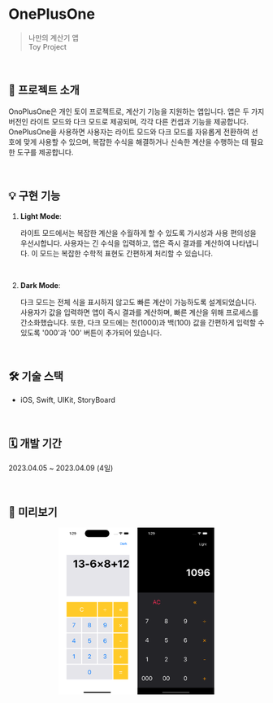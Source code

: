 # OnePlusOne

> 나만의 계산기 앱<br>
> Toy Project

<br>

## 📌 프로젝트 소개

OnoPlusOne은 개인 토이 프로젝트로, 계산기 기능을 지원하는 앱입니다. 앱은 두 가지 버전인 라이트 모드와 다크 모드로 제공되며, 각각 다른 컨셉과 기능을 제공합니다. OnePlusOne을 사용하면 사용자는 라이트 모드와 다크 모드를 자유롭게 전환하여 선호에 맞게 사용할 수 있으며, 복잡한 수식을 해결하거나 신속한 계산을 수행하는 데 필요한 도구를 제공합니다.

<br>

## 💡 구현 기능

1. <strong>Light Mode</strong>:

   라이트 모드에서는 복잡한 계산을 수월하게 할 수 있도록 가시성과 사용 편의성을 우선시합니다. 사용자는 긴 수식을 입력하고, 앱은 즉시 결과를 계산하여 나타냅니다. 이 모드는 복잡한 수학적 표현도 간편하게 처리할 수 있습니다.

<br>

2. <strong>Dark Mode</strong>:

   다크 모드는 전체 식을 표시하지 않고도 빠른 계산이 가능하도록 설계되었습니다. 사용자가 값을 입력하면 앱이 즉시 결과를 계산하며, 빠른 계산을 위해 프로세스를 간소화했습니다. 또한, 다크 모드에는 천(1000)과 백(100) 값을 간편하게 입력할 수 있도록 '000'과 '00' 버튼이 추가되어 있습니다.

<br>

## 🛠️ 기술 스택

- iOS, Swift, UIKit, StoryBoard

<br>

## 🗓️ 개발 기간

2023.04.05 ~ 2023.04.09 (4일)

<br>

## 📱 미리보기

<p align="center">
  <img src="./lightMode.png" width=30% height=30%>
  <img src="./darkMode.png" width=30% height=30%>
</p>
